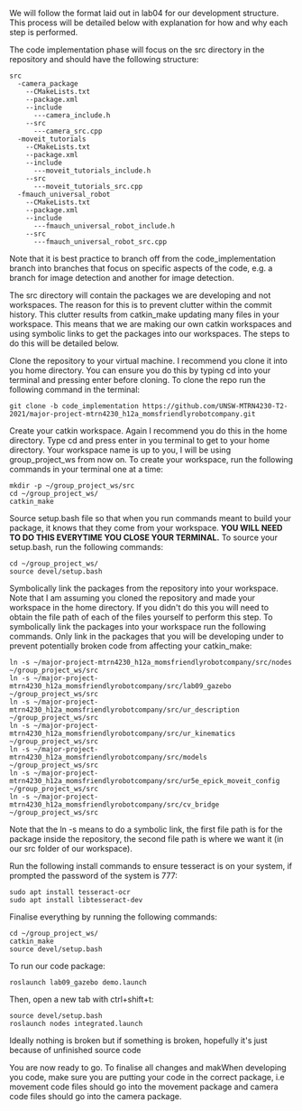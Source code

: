 We will follow the format laid out in lab04 for our development structure. This process will be detailed below with explanation for how and why each step is performed.

The code implementation phase will focus on the src directory in the repository and should have the following structure:

```
src
  -camera_package
    --CMakeLists.txt
    --package.xml
    --include
      ---camera_include.h
    --src
      ---camera_src.cpp
  -moveit_tutorials
    --CMakeLists.txt
    --package.xml
    --include
      ---moveit_tutorials_include.h
    --src
      ---moveit_tutorials_src.cpp
  -fmauch_universal_robot
    --CMakeLists.txt
    --package.xml
    --include
      ---fmauch_universal_robot_include.h
    --src
      ---fmauch_universal_robot_src.cpp
```

Note that it is best practice to branch off from the code_implementation branch into branches that focus on specific aspects of the code, e.g. a branch
for image detection and another for image detection.

The src directory will contain the packages we are developing and not workspaces. The reason for this is to prevent clutter within the commit history. This clutter results
from catkin_make updating many files in your workspace. This means that we are making our own catkin workspaces and using symbolic links to get the packages into our workspaces. The steps to do this will be detailed below.

Clone the repository to your virtual machine. I recommend you clone it into you home directory. You can ensure you do this by typing cd into your terminal and pressing enter
before cloning. To clone the repo run the following command in the terminal:

```
git clone -b code_implementation https://github.com/UNSW-MTRN4230-T2-2021/major-project-mtrn4230_h12a_momsfriendlyrobotcompany.git
```

Create your catkin workspace. Again I recommend you do this in the home directory. Type cd and press enter in you terminal to get to your home directory. Your workspace name
is up to you, I will be using group_project_ws from now on. To create your workspace, run the following commands in your terminal one at a time:

```
mkdir -p ~/group_project_ws/src
cd ~/group_project_ws/
catkin_make
```

Source setup.bash file so that when you run commands meant to build your package, it knows that they come from your workspace. **YOU WILL NEED TO DO THIS EVERYTIME YOU CLOSE YOUR TERMINAL.** To source your setup.bash, run the following commands:

```
cd ~/group_project_ws/
source devel/setup.bash
```

Symbolically link the packages from the repository into your workspace. Note that I am assuming you cloned the repository and made your workspace in the home directory. If you didn't do this you will need to obtain the file path of each of the files yourself to perform this step. To symbolically link the packages into your workspace run the following commands. Only link in the packages that you will be developing under to prevent potentially broken code from affecting your catkin_make:

```
ln -s ~/major-project-mtrn4230_h12a_momsfriendlyrobotcompany/src/nodes ~/group_project_ws/src
ln -s ~/major-project-mtrn4230_h12a_momsfriendlyrobotcompany/src/lab09_gazebo ~/group_project_ws/src
ln -s ~/major-project-mtrn4230_h12a_momsfriendlyrobotcompany/src/ur_description ~/group_project_ws/src
ln -s ~/major-project-mtrn4230_h12a_momsfriendlyrobotcompany/src/ur_kinematics ~/group_project_ws/src
ln -s ~/major-project-mtrn4230_h12a_momsfriendlyrobotcompany/src/models ~/group_project_ws/src
ln -s ~/major-project-mtrn4230_h12a_momsfriendlyrobotcompany/src/ur5e_epick_moveit_config ~/group_project_ws/src
ln -s ~/major-project-mtrn4230_h12a_momsfriendlyrobotcompany/src/cv_bridge ~/group_project_ws/src
```

Note that the ln -s means to do a symbolic link, the first file path is for the package inside the repository, the second file path is where we want it (in our src folder of our workspace).

Run the following install commands to ensure tesseract is on your system, if prompted the password of the system is 777:
```
sudo apt install tesseract-ocr 
sudo apt install libtesseract-dev
```

Finalise everything by running the following commands:

```
cd ~/group_project_ws/
catkin_make
source devel/setup.bash
```

To run our code package:

```
roslaunch lab09_gazebo demo.launch
```

Then, open a new tab with ctrl+shift+t:

```
source devel/setup.bash
roslaunch nodes integrated.launch
```

Ideally nothing is broken but if something is broken, hopefully it's just because of unfinished source code

You are now ready to go. To finalise all changes and makWhen developing you code, make sure you are putting your code in the correct package, i.e movement code files should go into the movement package and camera code files should go into the camera package.
